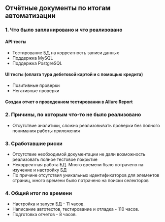 ## Отчётные документы по итогам автоматизации
### 1. Что было запланировано и что реализовано
#### API тесты
* Тестирование БД на корректность записи данных
* Поддержка MySQL
* Поддержка PostgreSQL

#### UI тесты (оплата тура дебетовой картой и с помощью кредита)
* Позитивные проверки
* Негативные проверки

#### Создан отчет о проведенном тестировании в Allure Report

### 2. Причины, по которым что-то не было реализовано
* Отсутствие аналитики, сложно реализовывать проверки без полного понимания работы приложения

### 3. Сработавшие риски
* Отсутствие необходимой документации не дали возможность реализовать полное тестовое покрытие
* Некорректная работа БД. Много времени было потрачено на изучение и настройку БД
* По причине отсутствия уникальных идентификаторов для элементов страниц, много времени было потрачено на поиски селекторов

### 4. Общий итог по времени
* Настройка и запуск БД - 11 часов.
* Написание автотестов, тестирование и отладка - 110 часов.
* Подготовка отчетов - 8 часов.